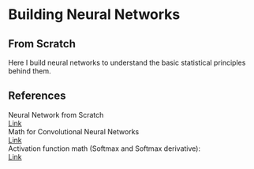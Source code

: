 # Building Neural Networks

## From Scratch
Here I build neural networks to understand the basic statistical principles behind them.





## References
Neural Network from Scratch  
[Link](https://towardsdatascience.com/math-neural-network-from-scratch-in-python-d6da9f29ce65)  
Math for Convolutional Neural Networks  
[Link](https://medium.com/@2017csm1006/forward-and-backpropagation-in-convolutional-neural-network-4dfa96d7b37e)  
Activation function math (Softmax and Softmax derivative):  
[Link](https://automata88.medium.com/how-to-implement-the-softmax-derivative-independently-from-any-loss-function-ae6d44363a9d)  
